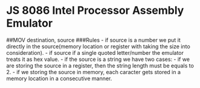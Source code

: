 # JS 8086 Intel Processor Assembly Emulator

##MOV destination, source
    ###Rules
      - if source is a number we put it directly in the source(memory location or register with taking the size into consideration).
      - if source if a single quoted letter/number the emulator treats it as hex value.
      - if the source is a string we have two cases:
        - if we are storing the source in a register, then the string length must be equals to 2.
        - if we storing the source in memory, each caracter gets stored in a memory location in a consecutive manner.

